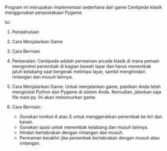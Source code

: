 Program ini merupakan implementasi sederhana dari game Centipede klasik menggunakan perpustakaan Pygame.

Isi:
1. Pendahuluan
2. Cara Menjalankan Game
3. Cara Bermain

1. Perkenalan:
    Centipede adalah permainan arcade klasik di mana pemain mengontrol penembak di bagian bawah layar dan harus menembak jatuh kelabang saat bergerak melintasi layar, sambil menghindari rintangan dan musuh lainnya.

2. Cara Menjalankan Game:
    Untuk menjalankan game, pastikan Anda telah menginstal Python dan Pygame di sistem Anda. Kemudian, jalankan saja file main.py. Ini akan meluncurkan game.

3. Cara Bermain:
    - Gunakan tombol A atau S untuk menggerakkan penembak ke kiri dan kanan.
    - Gunakan spasi untuk menembak kelabang dan musuh lainnya.
    - Hindari bertabrakan dengan rintangan dan musuh.
    - Permainan berakhir jika penembak bertabrakan dengan musuh atau rintangan.